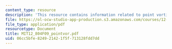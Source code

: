 ```yaml
---
content_type: resource
description: 'This resource contains information related to point vortices. '
file: https://ol-ocw-studio-app-production.s3.amazonaws.com/courses/12-804-large-scale-flow-dynamics-lab-fall-2009/06cc5bfe824921421f5f713128fdd7dd_MIT12_804F09_pointvor.pdf
file_type: application/pdf
resourcetype: Document
title: MIT12_804F09_pointvor.pdf
uid: 06cc5bfe-8249-2142-1f5f-713128fdd7dd
---
```

